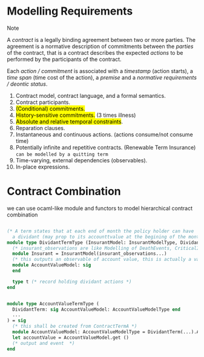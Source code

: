 # Modelling Requirements

> [!note]
> A _contract_ is a legally binding agreement between two or more parties. The agreement is a normative description of commitments between the _parties_ of the contract, that is a contract describes the expected _actions_ to be performed by the participants of the contract.
> 
> Each _action / commitment_ is associated with a _timestamp_ (action starts), a _time span_ (time cost of the action), a _premise_ and a _normative requirements / deontic status_.


1. Contract model, contract language, and a formal semantics.
2. Contract participants.
3. <mark class="hltr-pink">(Conditional) commitments.</mark>
4. <mark class="hltr-pink">History-sensitive commitments.</mark> (3 times illness)
5. <mark class="hltr-pink">Absolute and relative temporal constraints</mark>.
6. Reparation clauses.
7. Instantaneous and continuous actions. (actions consume/not consume time)
8. Potentially infinite and repetitive contracts. (Renewable Term Insurance)    `can be modelled by a quitting term`
9. Time-varying, external dependencies (observables).
10. In-place expressions.


# Contract Combination

we can use ocaml-like module and functors to model hierarchical  contract combination
```ocaml

(* A term states that at each end of month the policy holder can have 
  a dividant (may prop to its accounttvalue at the begining of the month ) *)
module type DividantTermType (InsurantModel: InsurantModelType, DividantModel: DividantModelType) = sig
  (* insurant_observations are like Modelling of DeathEvents, CriticalIllness Events, LapseEvnets .... *)
  module Insurant = InsurantModel(insurant_observations...)
  (* this outputs an observable of account value, this is actually a valuation model *)
  module AccountValueModel: sig 
  end

  type t (* record holding dividant actions *)
end


module type AccountValueTermType (
  DividantTerm: sig AccountValueModel: AccountValueModelType end
  ...
) = sig 
  (* this shall be created from ContractTermA *)
  module AccountValueModel: AccountValueModelType = DividantTerm(...).AccountValueModel,
  let accountValue = AccountValueModel.get ()
  (* output and event  *)
end

```


